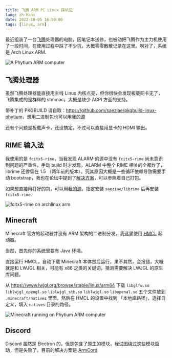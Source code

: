 ```yaml
---
title: 飞腾 ARM PC Linux 踩坑记
lang: zh-Hans
date: 2022-10-05 16:50:00
tags: [linux, arm]
---
```


最近组装了一台[飞腾](https://www.phytium.com.cn/)处理器的电脑，因笔记本送修，也被动把飞腾作为主力机使用了一段时间，在使用过程中踩了不少坑，大概零零散散记录在这里。啊对了，系统是 Arch Linux ARM.

![A Phytium ARM computer](phytium_photo.jpg)

<!--more-->

## 飞腾处理器

虽然飞腾处理器能直接用主线 Linux 内核点亮，但你很快会发现板载网卡无了，飞腾集成的是群辉的 stmmac，大概是缺少 ACPI 方面的支持。

带补丁的 PKGBUILD 请自取：<https://github.com/saeziae/pkgbuild-linux-phytium>，想用二进制包也可以用[我的源](https://repo.estela.moe/readme.html)

还有个问题是板载声卡，还没搞定，不过可以直接用显卡的 HDMI 输出。

## RIME 输入法

我使用的是 `fcitx5-rime`，当我发现 ALARM 的源中没有 `fcitx5-rime` 尚未意识到问题的严重性，手动 build 时才发现，ALARM 中整个 RIME 相关的全都炸了，librime 还停留在 1.5 （两年前的版本）。究其原因大概是一些循环依赖导致需要手动 bootstrap，我也在论坛中提到了[解决方案](https://archlinuxarm.org/forum/viewtopic.php?f=15&t=16159#p69999)，可以参照着自己打包。

如果想直接用打好的包，可以用[我的源](https://repo.estela.moe/readme.html)，指定安装 `saeziae/librime` 后再安装 `fcitx5-rime`.

![fcitx5-rime on archlinux arm](fcitx5-rime.jpg)

## Minecraft

Minecraft 官方的起动器并没有 ARM 架构的二进制分发，我这里使用 [HMCL](https://hmcl.huangyuhui.net/) 起动器。

当然，首先你的系统里要有 Java 环境。

直接运行 HMCL，自动下载 Minecraft 本体然后运行，果不其然，会报错，大概就是和 LWJGL 相关，可能有 x86 之类的关键词，猜测需要解决 LWJGL 的原生库问题。

从 <https://www.lwjgl.org/browse/stable/linux/arm64> 下载 `libglfw.so` `liblwjgl_opengl.so` `liblwjgl_stb.so` `liblwjgl.so` `libopenal.so` 五个文件放到 `.minecraft/natives` 里面，然后在 HMCL 的设置中找到 「本地库路径」，选择自定义，填入 `natives` 目录的路径。

![Minecraft running on Phytium ARM computer](minecraft.png)

## Discord

Discord 虽然是 Electron 的，但是包含了原生的模块，我试图绕过这些模块启动，但是失败了。目前的解决方案是 [ArmCord](https://github.com/ArmCord/ArmCord).
